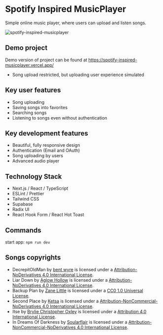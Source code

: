 # Spotify Inspired MusicPlayer
Simple online music player, where users can upload and listen songs.

![spotify-inspired-musicplayer](https://github.com/kirillyan8/spotify-inspired-musicplayer/assets/99244612/4e75ab39-268b-4180-91a9-e9dbfb323e16)

## Demo project
Demo version of project can be found at https://spotify-inspired-musicplayer.vercel.app/
* Song upload restricted, but uploading user experience simulated

## Key user features
* Song uploading
* Saving songs into favorites
* Searching songs
* Listening to songs even without authentication

## Key development features
* Beautiful, fully responsive design
* Authentication (Email and OAuth)
* Song uploading by users
* Advanced audio player

## Technology Stack
* Next.js / React / TypeScript
* ESLint / Prettier
* Tailwind CSS
* Supabase
* Radix UI
* React Hook Form / React Hot Toast

## Commands
start app: `npm run dev`

## Songs copyrights
* DecrepitOldMan by [bent wyre](https://www.reverbnation.com/bentwyre) is licensed under a [Attribution-NoDerivatives 4.0 International License](https://creativecommons.org/licenses/by-nd/4.0).
* Liar Down by [Aglow Hollow](https://aglowhollow.bandcamp.com/) is licensed under a [Attribution-NoDerivatives 4.0 International License](https://creativecommons.org/licenses/by-nd/4.0).
* Backup Plan by [Zane Little](https://linktr.ee/zanelittle) is licensed under a [CC0 1.0 Universal License](https://creativecommons.org/publicdomain/zero/1.0/).
* Second Place by [Ketsa](https://ketsa.uk//) is licensed under a [Attribution-NonCommercial-NoDerivatives 4.0 International License](https://creativecommons.org/licenses/by-nc-nd/4.0/).
* Itse by [Brylie Christopher Oxley](https://brylie.bandcamp.com/) is licensed under a [Attribution 4.0 International License](https://creativecommons.org/licenses/by/4.0).
* In Dreams Of Darkness by [Soularflair](https://soularflair.bandcamp.com/) is licensed under a [Attribution-NonCommercial-NoDerivatives 4.0 International License](https://creativecommons.org/licenses/by-nc-nd/4.0/).
